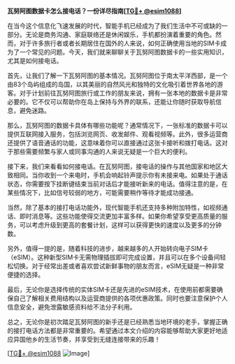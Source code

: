 **瓦努阿图数据卡怎么接电话？一份详尽指南[[TG💪+ @esim1088](https://t.me/s/esim1088)]**

在当今这个信息化飞速发展的时代，智能手机已经成为了我们生活中不可或缺的一部分。无论是商务沟通、家庭联络还是休闲娱乐，手机都扮演着重要的角色。然而，对于许多旅行者或者长期居住在国外的人来说，如何正确使用当地的SIM卡成为了一个常见的问题。今天，我们就来聊聊关于瓦努阿图数据卡的一些实用知识，尤其是如何接电话。

首先，让我们了解一下瓦努阿图的基本情况。瓦努阿图位于南太平洋西部，是一个由83个岛屿组成的岛国，以其美丽的自然风光和独特的文化吸引着世界各地的游客。对于计划前往瓦努阿图旅行或工作的朋友来说，拥有一张本地的数据卡是非常必要的。它不仅可以帮助你在岛上保持与外界的联系，还能让你随时获取导航信息，避免迷路。

那么，瓦努阿图的数据卡具体有哪些功能呢？通常情况下，一张标准的数据卡可以提供互联网接入服务，包括浏览网页、收发邮件、观看视频等。此外，很多运营商还提供了语音通话的功能，这意味着你可以直接通过这张卡接听和拨打电话。这对于那些需要频繁与家人或同事沟通的人来说无疑是一个巨大的便利。

接下来，我们来看看如何接电话。在瓦努阿图，接电话的操作与其他国家和地区大致相同。当你收到一个来电时，手机会响起铃声提示你有未接来电。如果处于通话状态，你需要按下挂断键结束当前对话后才能接听新来的电话。值得注意的是，在某些情况下，比如信号较弱的地方，可能需要稍作等待才能成功接通。

当然，除了基本的接打电话功能外，现代智能手机还支持多种附加特性，如视频通话、即时消息等。这些功能使得交流更加丰富多样。如果你希望享受更高质量的服务，可以考虑升级到更高的套餐计划，这样可以获得更快的速度以及更多的分钟数。

另外，值得一提的是，随着科技的进步，越来越多的人开始转向电子SIM卡（eSIM）。这种新型SIM卡无需物理插拔即可完成设置，并且可以在多个设备间轻松切换。对于经常出差或者喜欢尝试新鲜事物的朋友而言，eSIM无疑是一种非常便捷的选择。

最后，无论你是选择传统的实体SIM卡还是先进的eSIM技术，在使用前都需要确保自己了解相关费用结构以及运营商提供的各项优惠政策。同时也要注意保护个人信息安全，避免泄露敏感资料给不法分子利用。

总之，无论你是初次踏足瓦努阿图的新手还是已经熟悉当地环境的老手，掌握正确的接打电话方法都是非常重要的。希望通过本文介绍的内容能够帮助大家更好地适应异国他乡的生活节奏，并享受到无缝连接带来的乐趣！

[[TG💪+ @esim1088](https://t.me/s/esim1088) ![Image](https://i.postimg.cc/4NQfJmqS/Snipaste-2025-05-13-00-14-12.png)]